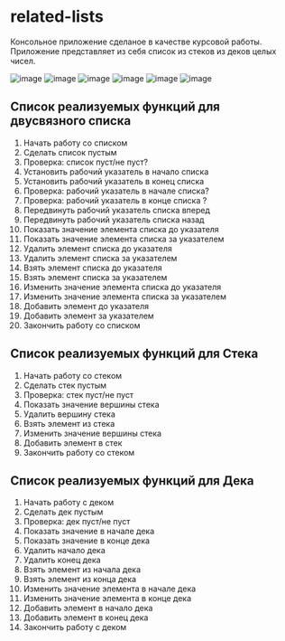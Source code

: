 # related-lists
Консольное приложение сделаное в качестве курсовой работы. 
Приложение представляет из себя список из стеков из деков целых чисел.

![image](https://user-images.githubusercontent.com/37046811/163737332-e1e44ccd-7788-4cca-b0c8-87b2286009a1.png)
![image](https://user-images.githubusercontent.com/37046811/163737392-92f82fa6-65c6-4942-808f-42ebc4e21d97.png)
![image](https://user-images.githubusercontent.com/37046811/163737397-0185b5cc-48f8-444f-8932-50777f132a7b.png)
![image](https://user-images.githubusercontent.com/37046811/163737427-d67362c5-7be6-4d85-91cf-1265c8fe9e54.png)
![image](https://user-images.githubusercontent.com/37046811/163737443-e6ae09a0-0b55-4f43-a462-88ec4458d289.png)
![image](https://user-images.githubusercontent.com/37046811/163737452-da6a5a31-c0df-434e-ac9c-95a5a6a2b30c.png)

## Список реализуемых функций для двусвязного списка
1. Начать работу со списком
2. Сделать список пустым
3. Проверка: список пуст/не пуст?
4. Установить рабочий указатель в начало списка
5. Установить рабочий указатель в конец списка
6. Проверка: рабочий указатель в начале списка?
7. Проверка: рабочий указатель в конце списка ?
8. Передвинуть рабочий указатель списка вперед
9. Передвинуть рабочий указатель списка назад
10. Показать значение элемента списка до указателя
11. Показать значение элемента списка за указателем
12. Удалить элемент списка до указателя
13. Удалить элемент списка за указателем
14. Взять элемент списка до указателя
15. Взять элемент списка за указателем
16. Изменить значение элемента списка до указателя
17. Изменить значение элемента списка за указателем
18. Добавить элемент до указателя
19. Добавить элемент за указателем
20. Закончить работу со списком
## Список реализуемых функций для Стека
1. Начать работу со стеком
2. Сделать стек пустым
3. Проверка: стек пуст/не пуст
4. Показать значение вершины стека
5. Удалить вершину стека
6. Взять элемент из стека
7. Изменить значение вершины стека
8. Добавить элемент в стек
9. Закончить работу со стеком
## Список реализуемых функций для Дека
1. Начать работу с деком
2. Сделать дек пустым
3. Проверка: дек пуст/не пуст
4. Показать значение в начале дека
5. Показать значение в конце дека
6. Удалить начало дека
7. Удалить конец дека
8. Взять элемент из начала дека
9. Взять элемент из конца дека
10. Изменить значение элемента в начале дека
11. Изменить значение элемента в конце дека
12. Добавить элемент в начало дека
13. Добавить элемент в конец дека
14. Закончить работу с деком
